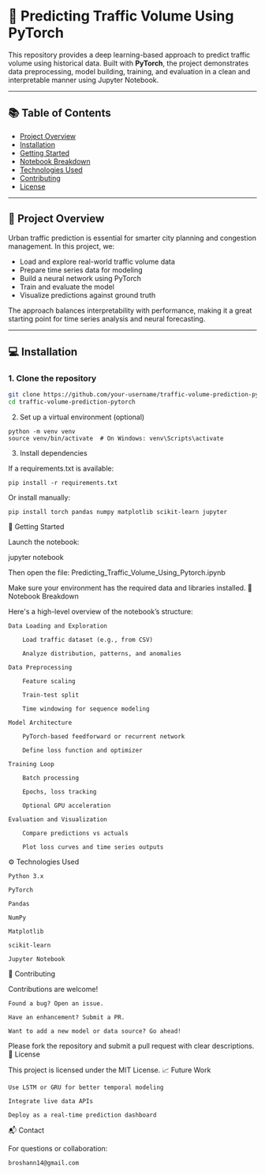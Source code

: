 # 🚦 Predicting Traffic Volume Using PyTorch

This repository provides a deep learning-based approach to predict traffic volume using historical data. Built with **PyTorch**, the project demonstrates data preprocessing, model building, training, and evaluation in a clean and interpretable manner using Jupyter Notebook.

---

## 📚 Table of Contents

- [Project Overview](#project-overview)
- [Installation](#installation)
- [Getting Started](#getting-started)
- [Notebook Breakdown](#notebook-breakdown)
- [Technologies Used](#technologies-used)
- [Contributing](#contributing)
- [License](#license)

---

## 🚀 Project Overview

Urban traffic prediction is essential for smarter city planning and congestion management. In this project, we:

- Load and explore real-world traffic volume data
- Prepare time series data for modeling
- Build a neural network using PyTorch
- Train and evaluate the model
- Visualize predictions against ground truth

The approach balances interpretability with performance, making it a great starting point for time series analysis and neural forecasting.

---

## 💻 Installation

### 1. Clone the repository

```bash
git clone https://github.com/your-username/traffic-volume-prediction-pytorch.git
cd traffic-volume-prediction-pytorch
```
2. Set up a virtual environment (optional)
```
python -m venv venv
source venv/bin/activate  # On Windows: venv\Scripts\activate
```
3. Install dependencies

If a requirements.txt is available:
```
pip install -r requirements.txt
```
Or install manually:
```
pip install torch pandas numpy matplotlib scikit-learn jupyter
```
📂 Getting Started

Launch the notebook:

jupyter notebook

Then open the file: Predicting_Traffic_Volume_Using_Pytorch.ipynb

Make sure your environment has the required data and libraries installed.
🧾 Notebook Breakdown

Here's a high-level overview of the notebook’s structure:

    Data Loading and Exploration

        Load traffic dataset (e.g., from CSV)

        Analyze distribution, patterns, and anomalies

    Data Preprocessing

        Feature scaling

        Train-test split

        Time windowing for sequence modeling

    Model Architecture

        PyTorch-based feedforward or recurrent network

        Define loss function and optimizer

    Training Loop

        Batch processing

        Epochs, loss tracking

        Optional GPU acceleration

    Evaluation and Visualization

        Compare predictions vs actuals

        Plot loss curves and time series outputs

⚙️ Technologies Used

    Python 3.x

    PyTorch

    Pandas

    NumPy

    Matplotlib

    scikit-learn

    Jupyter Notebook

🤝 Contributing

Contributions are welcome!

    Found a bug? Open an issue.

    Have an enhancement? Submit a PR.

    Want to add a new model or data source? Go ahead!

Please fork the repository and submit a pull request with clear descriptions.
📄 License

This project is licensed under the MIT License.
📈 Future Work

    Use LSTM or GRU for better temporal modeling

    Integrate live data APIs

    Deploy as a real-time prediction dashboard

📬 Contact

For questions or collaboration:

    

    broshann14@gmail.com
